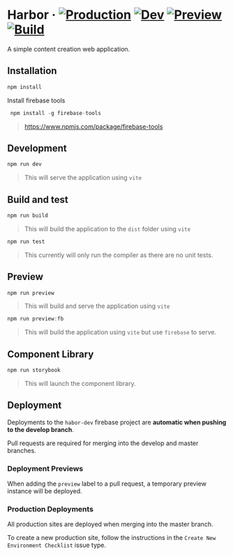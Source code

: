 # Harbor &middot; [![Production](https://github.com/jhorback/harbor/actions/workflows/deploy-prod.yml/badge.svg?branch=master)](https://github.com/jhorback/harbor/actions/workflows/deploy-prod.yml) [![Dev](https://github.com/jhorback/harbor/actions/workflows/deploy-dev.yml/badge.svg)](https://github.com/jhorback/harbor/actions/workflows/deploy-dev.yml) [![Preview](https://github.com/jhorback/harbor/actions/workflows/deploy-preview.yml/badge.svg)](https://github.com/jhorback/harbor/actions/workflows/deploy-preview.yml) [![Build](https://github.com/jhorback/harbor/actions/workflows/build-feature.yml/badge.svg)](https://github.com/jhorback/harbor/actions/workflows/build-feature.yml)

A simple content creation web application.


## Installation
```js
npm install
```
Install firebase tools
```js
 npm install -g firebase-tools
```
> https://www.npmjs.com/package/firebase-tools


## Development
```js
npm run dev
```
> This will serve the application using `vite`


## Build and test
```js
npm run build
```
> This will build the application to the `dist` folder using `vite`
```js
npm run test
```
> This currently will only run the compiler as there are no unit tests.


## Preview
```js
npm run preview
```
> This will build and serve the application using `vite`
```js
npm run preview:fb
```
> This will build the application using `vite` but use `firebase` to serve.


## Component Library
```js
npm run storybook
```
> This will launch the component library.



## Deployment
Deployments to the `habor-dev` firebase project are **automatic when pushing to the develop branch**.

Pull requests are required for merging into the develop and master branches.

### Deployment Previews
When adding the `preview` label to a pull request, a temporary preview instance will be deployed.


### Production Deployments
All production sites are deployed when merging into the master branch.

To create a new production site, follow the instructions in the `Create New Environment Checklist` issue type.


